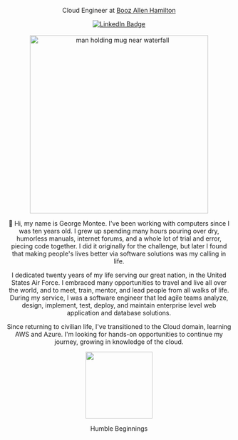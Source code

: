 <div id="header" align="center">
  <p>Cloud Engineer at <a href="https://www.boozallen.com/">Booz Allen Hamilton</a></p>
  <div id="badges">
    <a href="https://www.linkedin.com/in/georgemontee/">
      <img src="https://img.shields.io/badge/LinkedIn-blue?style=for-the-badge&logo=linkedin&logoColor=white" alt="LinkedIn Badge"/>
    </a>
  </div>
  <br>
</div>

<div id="body" align="center">
  <div>
      <img src="/images/acp_mug.jpg" width="400" alt="man holding mug near waterfall"/>
  </div>
  <p>👋 Hi, my name is George Montee. I've been working with computers since I was ten years old. I grew up spending many hours pouring over dry, humorless manuals, internet forums, and a whole lot of trial and error, piecing code together. I did it originally for the challenge, but later I found that making people's lives better via software solutions was my calling in life.</p>

  <p>I dedicated twenty years of my life serving our great nation, in the United States Air Force. I embraced many opportunities to travel and live all over the world, and to meet, train, mentor, and lead people from all walks of life. During my service, I was a software engineer that led agile teams analyze, design, implement, test, deploy, and maintain enterprise level web application and database solutions.</p>

  <p>Since returning to civilian life, I've transitioned to the Cloud domain, learning AWS and Azure. I'm looking for hands-on opportunities to continue my journey, growing in knowledge of the cloud.</p>
</div>
  
<div id="footer" align="center">
  <img src="https://media.giphy.com/media/5eLDrEaRGHegx2FeF2/giphy.gif" width="150"/>
  <p>Humble Beginnings</p>
  <img src="https://komarev.com/ghpvc/?username=gmontee&style=flat-square&color=blue" alt=""/>
</div>
